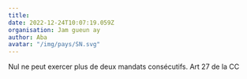 ```yaml
---
title: 
date: 2022-12-24T10:07:19.059Z
organisation: Jam gueun ay
author: Aba
avatar: "/img/pays/SN.svg"
---
```


Nul ne peut exercer plus de deux mandats consécutifs. Art 27 de la CC